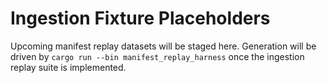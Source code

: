 # Ingestion Fixture Placeholders

Upcoming manifest replay datasets will be staged here. Generation will be driven
by `cargo run --bin manifest_replay_harness` once the ingestion replay suite is
implemented.
